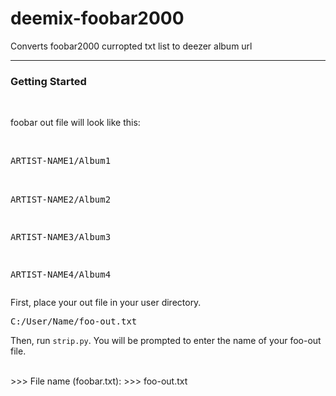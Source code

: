 # deemix-foobar2000
Converts foobar2000 curropted txt list to deezer album url
<hr>
<h3>Getting Started</h3><br>
<p>foobar out file will look like this:</p><br>
<pre>
ARTIST-NAME1/Album1<br>

ARTIST-NAME2/Album2<br>

ARTIST-NAME3/Album3<br>

ARTIST-NAME4/Album4
</pre>
<p>First, place your out file in your user directory.</p>
<pre>C:/User/Name/foo-out.txt</pre>
<p>Then, run <code>strip.py</code>. You will be prompted to enter the name of your foo-out file.</p><br>
>>> File name (foobar.txt):
>>> foo-out.txt


